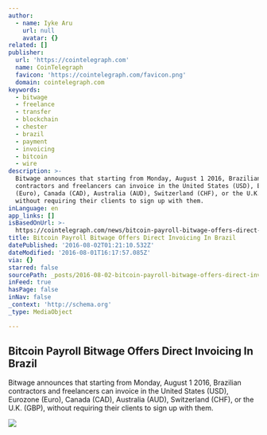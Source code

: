 ```yaml
---
author:
  - name: Iyke Aru
    url: null
    avatar: {}
related: []
publisher:
  url: 'https://cointelegraph.com'
  name: CoinTelegraph
  favicon: 'https://cointelegraph.com/favicon.png'
  domain: cointelegraph.com
keywords:
  - bitwage
  - freelance
  - transfer
  - blockchain
  - chester
  - brazil
  - payment
  - invoicing
  - bitcoin
  - wire
description: >-
  Bitwage announces that starting from Monday, August 1 2016, Brazilian
  contractors and freelancers can invoice in the United States (USD), Eurozone
  (Euro), Canada (CAD), Australia (AUD), Switzerland (CHF), or the U.K. (GBP),
  without requiring their clients to sign up with them.
inLanguage: en
app_links: []
isBasedOnUrl: >-
  https://cointelegraph.com/news/bitcoin-payroll-bitwage-offers-direct-invoicing-in-brazil
title: Bitcoin Payroll Bitwage Offers Direct Invoicing In Brazil
datePublished: '2016-08-02T01:21:10.532Z'
dateModified: '2016-08-01T16:17:57.085Z'
via: {}
starred: false
sourcePath: _posts/2016-08-02-bitcoin-payroll-bitwage-offers-direct-invoicing-in-brazil.md
inFeed: true
hasPage: false
inNav: false
_context: 'http://schema.org'
_type: MediaObject

---
```

<article style=""><h1>Bitcoin Payroll Bitwage Offers Direct Invoicing In Brazil</h1><p>Bitwage announces that starting from Monday, August 1 2016, Brazilian contractors and freelancers can invoice in the United States (USD), Eurozone (Euro), Canada (CAD), Australia (AUD), Switzerland (CHF), or the U.K. (GBP), without requiring their clients to sign up with them.</p><img src="https://cointelegraph.com/images/725_Ly9jb2ludGVsZWdyYXBoLmNvbS9zdG9yYWdlL3VwbG9hZHMvdmlldy81YjliMWNmODZlMDc4ODdiZmUwZDQwMzY5YmQ0OTQ5Yy5qcGc=.jpg" /></article>